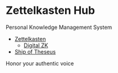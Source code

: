 # Zettelkasten Hub
Personal Knowledge Management System

* [Zettelkasten](1.md)
    * [Digital ZK](1a.md)
* [Ship of Theseus](2.md)

Honor your authentic voice
